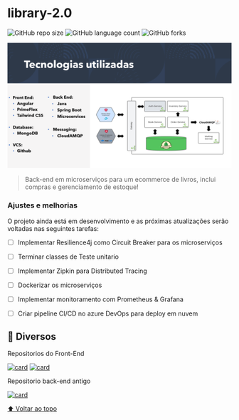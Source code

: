 # library-2.0

![GitHub repo size](https://img.shields.io/github/repo-size/cheoberin/library-2.0?style=for-the-badge)
![GitHub language count](https://img.shields.io/github/languages/count/cheoberin/library-2.0?style=for-the-badge)
![GitHub forks](https://img.shields.io/github/forks/cheoberin/library-2.0?style=for-the-badge)


<img src="tecnologies.PNG" alt="Arquitetura completa">

> Back-end em microserviços para um ecommerce de livros, inclui compras e gerenciamento de estoque!

### Ajustes e melhorias

O projeto ainda está em desenvolvimento e as próximas atualizações serão voltadas nas seguintes tarefas:

- [ ] Implementar Resilience4j como Circuit Breaker para os microserviços
- [ ] Terminar classes de Teste unitario
- [ ] Implementar Zipkin para Distributed Tracing
- [ ] Dockerizar os microserviços
- [ ] Implementar monitoramento com Prometheus & Grafana
- [ ] Criar pipeline CI/CD no azure DevOps para deploy em nuvem


## 📝 Diversos



Repositorios do Front-End

[![card](https://github-readme-stats.vercel.app/api/pin/?username=cheoberin&repo=library-front)](https://github.com/cheoberin/library-front)
[![card](https://github-readme-stats.vercel.app/api/pin/?username=cheoberin&repo=library-shop)](https://github.com/cheoberin/library-shop)


Repositorio back-end antigo

[![card](https://github-readme-stats.vercel.app/api/pin/?username=cheoberin&repo=library-project)](https://github.com/cheoberin/library-project)


[⬆ Voltar ao topo](#nome-do-projeto)<br>
